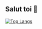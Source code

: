 ## Salut toi 👋

[![Top Langs](https://github-readme-stats.vercel.app/api/top-langs/?username=TristxnB)](https://github.com/anuraghazra/github-readme-stats)

<!--
**Falkos1/Falkos1** is a ✨ _special_ ✨ repository because its `README.md` (this file) appears on your GitHub profile.

Here are some ideas to get you started:

- 🔭 I’m currently working on ...
- 🌱 I’m currently learning ...
- 👯 I’m looking to collaborate on ...
- 🤔 I’m looking for help with ...
- 💬 Ask me about ...
- 📫 How to reach me: ...
- 😄 Pronouns: ...
- ⚡ Fun fact: ...
-->

